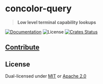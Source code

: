 # concolor-query

> **Low level terminal capability lookups**

[![Documentation](https://img.shields.io/badge/docs-master-blue.svg)][Documentation]
![License](https://img.shields.io/crates/l/concolor-query.svg)
[![Crates Status](https://img.shields.io/crates/v/concolor-query.svg)](https://crates.io/crates/concolor-query)

## [Contribute](../../CONTRIBUTING.md)

## License

Dual-licensed under [MIT](../../LICENSE-MIT) or [Apache 2.0](../../LICENSE-APACHE)

[Documentation]: https://docs.rs/concolor-query
